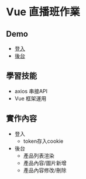 # Vue 直播班作業

## Demo
* [登入](https://iamamberhh.github.io/vue_week3/login.html)
* [後台](https://iamamberhh.github.io/vue_week3/product.html)

## 學習技能
* axios 串接API
* Vue 框架運用


## 實作內容
* 登入
    * token存入cookie
* 後台
    * 產品列表渲染
    * 產品內容/圖片新增
    * 產品內容修改/刪除 
